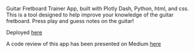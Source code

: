 Guitar Fretboard Trainer App, built with Plotly Dash, Python, html, and css.
This is a tool designed to help improve your knowledge of the guitar fretboard.
Press play and guess notes on the guitar!

Deployed [here](https://GuitarFretboardTrainer.pythonanywhere.com/)

A code review of this app has been presented on Medium [here]()
